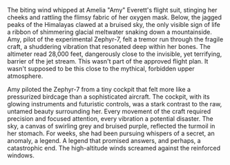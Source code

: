 The biting wind whipped at Amelia "Amy"  Everett's flight suit, stinging her cheeks and rattling the flimsy fabric of her oxygen mask.  Below, the jagged peaks of the Himalayas clawed at a bruised sky, the only visible sign of life a ribbon of shimmering glacial meltwater snaking down a mountainside.  Amy, pilot of the experimental Zephyr-7, felt a tremor run through the fragile craft, a shuddering vibration that resonated deep within her bones.  The altimeter read 28,000 feet, dangerously close to the invisible, yet terrifying, barrier of the jet stream.  This wasn't part of the approved flight plan.  It wasn't supposed to be this close to the mythical, forbidden upper atmosphere.

Amy piloted the Zephyr-7 from a tiny cockpit that felt more like a pressurized birdcage than a sophisticated aircraft.  The cockpit, with its glowing instruments and futuristic controls, was a stark contrast to the raw, untamed beauty surrounding her.  Every movement of the craft required precision and focused attention, every vibration a potential disaster.  The sky, a canvas of swirling grey and bruised purple, reflected the turmoil in her stomach.  For weeks, she had been pursuing whispers of a secret, an anomaly, a legend.  A legend that promised answers, and perhaps, a catastrophic end. The high-altitude winds screamed against the reinforced windows.
